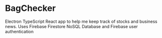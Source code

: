 # BagChecker
Electron TypeScript React app to help me keep track of stocks and business news. Uses Firebase Firestore NoSQL Database and Firebase user authentication
